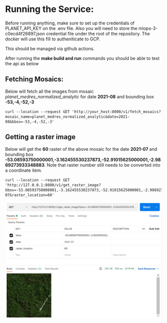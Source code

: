 # Running the Service:

Before running anything, make sure to set up the credentials of PLANET_API_KEY on the .env file. Also you will need to store the mlops-3-c0ecd4f26897.json credential file under the root of the repository. The docker will use this fill to autheniticate to GCP.

This should be managed via github actions.

After running the **make build and run** commands you should be able to test the api as below

## Fetching Mosaics:

Below will fetch all the images from mosaic *planet_medres_normalized_analytic* for date **2021-08** and bounding box **-53,-4,-52,-3**

```
curl --location --request GET 'http://your_host:8000/v1/fetch_mosaics?mosaic_name=planet_medres_normalized_analytic&date=2021-08&bbox=-53,-4,-52,-3'
```

## Getting a raster image

Below will get the **60** raster of the above mosaic for the date **2021-07** and bounding box **-53.08593750000001,-3.162455530237873,-52.91015625000001,-2.9869273933348883**. Note that raster number still needs to be converted into a coordinate item. 

```
curl --location --request GET 'http://127.0.0.1:8000/v1/get_raster_image?bbox=-53.08593750000001,-3.162455530237873,-52.91015625000001,-2.9869273933348883&date=2021-07&raster_location=60'
```

<p align="center">
    <img src="./assets/service_example.JPG" alt="isolated" width="600"/>
</p>
